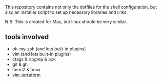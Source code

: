 This repository contains not only the dotfiles for the shell configuration, but also an installer script to set up necessary libraries and links. 

N.B. This is created for Mac, but linux should be very similar. 

## tools involved
- oh-my-zsh (and lots built-in plugins)
- vim (and lots built-in plugins)
- ctags & ripgrep & ack
- git & gh
- iterm2 & tmux
- [vim-terraform](https://github.com/hashivim/vim-terraform)
